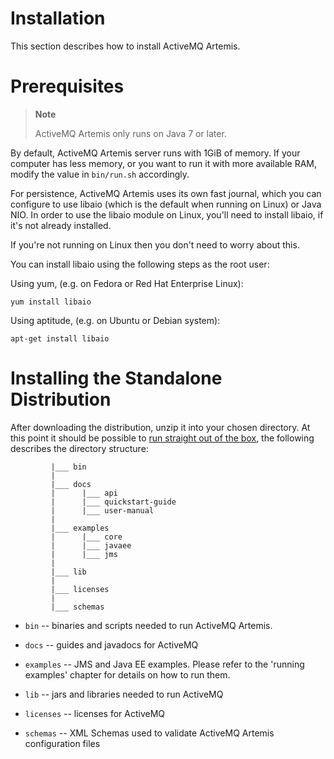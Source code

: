 Installation
============

This section describes how to install ActiveMQ Artemis.

Prerequisites
=============

> **Note**
>
> ActiveMQ Artemis only runs on Java 7 or later.

By default, ActiveMQ Artemis server runs with 1GiB of memory. If your computer
has less memory, or you want to run it with more available RAM, modify
the value in `bin/run.sh` accordingly.

For persistence, ActiveMQ Artemis uses its own fast journal, which you can
configure to use libaio (which is the default when running on Linux) or
Java NIO. In order to use the libaio module on Linux, you'll need to
install libaio, if it's not already installed.

If you're not running on Linux then you don't need to worry about this.

You can install libaio using the following steps as the root user:

Using yum, (e.g. on Fedora or Red Hat Enterprise Linux):

    yum install libaio

Using aptitude, (e.g. on Ubuntu or Debian system):

    apt-get install libaio

Installing the Standalone Distribution
======================================

After downloading the distribution, unzip it into your chosen directory.
At this point it should be possible to [run straight out of the
box](#running.standalone), the following describes the directory
structure:

             |___ bin
             |
             |___ docs
             |      |___ api
             |      |___ quickstart-guide
             |      |___ user-manual
             |
             |___ examples
             |      |___ core
             |      |___ javaee
             |      |___ jms
             |
             |___ lib
             |
             |___ licenses
             |
             |___ schemas
          

-   `bin` -- binaries and scripts needed to run ActiveMQ Artemis.

-   `docs` -- guides and javadocs for ActiveMQ

-   `examples` -- JMS and Java EE examples. Please refer to the 'running
    examples' chapter for details on how to run them.

-   `lib` -- jars and libraries needed to run ActiveMQ

-   `licenses` -- licenses for ActiveMQ

-   `schemas` -- XML Schemas used to validate ActiveMQ Artemis configuration
    files
